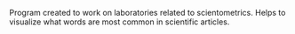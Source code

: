 Program created to work on laboratories related to scientometrics. Helps to visualize what words are most common in scientific articles.
